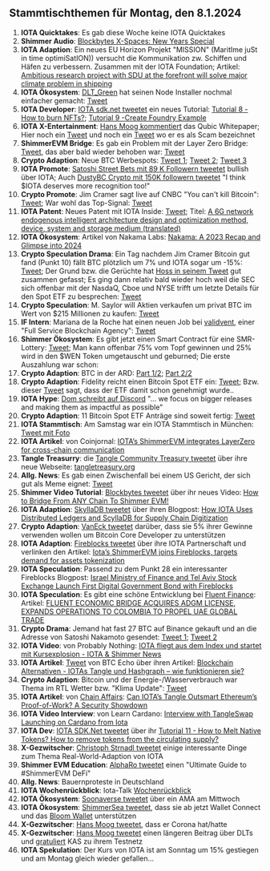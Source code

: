 ## Stammtischthemen für Montag, den 8.1.2024

1. **IOTA Quicktakes**: Es gab diese Woche keine IOTA Quicktakes
2. **Shimmer Audio**: [Blockbytes X-Spaces: New Years Special](https://x.com/blockbytescom/status/1740848893649359219?s=20)
3. **IOTA Adaption**: Ein neues EU Horizon Projekt "MISSION" (MaritIme juSt in time optimiSatION)) versucht die Kommunikation zw. Schiffen und Häfen zu verbessern. Zusammen mit der IOTA Foundation; Artikel: [Ambitious research project with SDU at the forefront will solve major climate problem in shipping](https://via.ritzau.dk/pressemeddelelse/13765753/ambitiost-forskningsprojekt-med-sdu-i-spidsen-skal-lose-stort-klimaproblem-inden-for-skibsfart?publisherId=12056383&lang=da) 
4. **IOTA Ökosystem**: [DLT_Green](https://twitter.com/dlt_green) hat seinen Node Installer nochmal einfacher gemacht: [Tweet](https://x.com/dlt_green/status/1741868519799533776?s=20)
5. **IOTA Developer**: [IOTA sdk.net tweetet](https://x.com/iotawalletnet/status/1741855535547519231?s=20) ein neues Tutorial: [Tutorial 8 - How to burn NFTs?](https://github.com/IOTA-NET/IotaSDK.NET/blob/main/IotaSDK.NET.Main/Examples/Nfts/Burn%20an%20NFT/README.md); [Tutorial 9 -Create Foundry Example](https://github.com/IOTA-NET/IotaSDK.NET/blob/main/IotaSDK.NET.Main/Examples/Native%20Tokens/Creating%20a%20Foundry/README.md)
6. **IOTA X-Entertainment**: [Hans Moog kommentiert](https://x.com/hus_qy/status/1741938394744213521?s=20) das Qubic Whitepaper; Hier noch ein [Tweet](https://x.com/hus_qy/status/1742006732350538226?s=20) und noch ein [Tweet](https://x.com/hus_qy/status/1742160714939150355?s=20) wo er es als Scam bezeichnet
7. **ShimmerEVM Bridge**: Es gab ein Problem mit der Layer Zero Bridge: [Tweet](https://x.com/shimmerbridge/status/1742094531741569258?s=20), das aber bald wieder behoben war: [Tweet](https://x.com/shimmerbridge/status/1742199726735290516?s=20)
8. **Crypto Adaption**: Neue BTC Werbespots: [Tweet 1](https://x.com/bitcoinbote/status/1742195636986958184?s=20); [Tweet 2](https://x.com/Bitcoin_Teddy/status/1742145006226350279?s=20); [Tweet 3](https://x.com/WatcherGuru/status/1743289326522278274?s=20)
9. **IOTA Promote**: [Satoshi Street Bets mit 89 K Followern tweetet](https://x.com/SatoshiStBets/status/1742275648410783789?s=20) bullish über IOTA; Auch [DustyBC Crypto mit 150K followern tweetet](https://x.com/TheDustyBC/status/1742050083028226370?s=20) "I think $IOTA deserves more recognition too!"
10. **Crypto Promote**: Jim Cramer sagt live auf CNBC "You can't kill Bitcoin": [Tweet](https://x.com/BitcoinNewsCom/status/1742200757976261068?s=20); War wohl das Top-Signal: [Tweet](https://x.com/QuintenFrancois/status/1742518617244041687?s=20)
11. **IOTA Patent**: Neues Patent mit IOTA Inside: [Tweet](https://x.com/muandelo/status/1742135022507712930?s=20); Titel: [A 6G network endogenous intelligent architecture design and optimization method, device, system and storage medium (translated)](https://worldwide.espacenet.com/patent/search/family/088929427/publication/CN117176593A?q=pn%3DCN117176593A)
12. **IOTA Ökosystem**: Artikel von Nakama Labs: [Nakama: A 2023 Recap and Glimpse into 2024](https://iota-news.com/nakama-a-2023-recap-and-glimpse-into-2024/)
13. **Crypto Speculation Drama**: Ein Tag nachdem Jim Cramer Bitcoin gut fand (Punkt 10) fällt BTC plötzlich um 7% und IOTA sogar um -15%: [Tweet](https://x.com/_tector/status/1742546960442171708?s=20); Der Grund bzw. die Gerüchte hat [Hoss in seinem Tweet](https://x.com/hoss_crypto/status/1742538426505724042?s=20) gut zusammen gefasst; Es ging dann relativ bald wieder hoch weil die SEC sich offenbar mit der NasdaQ, Cboe und NYSE trifft um letzte Details für den Spot ETF zu besprechen: [Tweet](https://x.com/BTC_Archive/status/1742583804647157855?s=20)
14. **Crypto Speculation**: M. Saylor will Aktien verkaufen um privat BTC im Wert von $215 Millionen zu kaufen: [Tweet](https://x.com/Bitcoin_meeting/status/1742430448582643869?s=20)
15. **IF Intern**: Mariana de la Roche hat einen neuen Job bei [validvent](https://twitter.com/validvent), einer "Full Service Blockchain Agency": [Tweet](https://x.com/Marianadlrw/status/1742454475250360772?s=20)
16. **Shimmer Ökosystem**: Es gibt jetzt einen Smart Contract für eine SMR-Lottery: [Tweet](https://x.com/cryptoJ_25/status/1741103825304396182?s=20); Man kann offenbar 75% vom Topf gewinnen und 25% wird in den $WEN Token umgetauscht und geburned; Die erste Auszahlung war schon: 
17. **Crypto Adaption**: BTC in der ARD: [Part 1/2](https://x.com/BitcoinDACH/status/1742556251928588499?s=20); [Part 2/2](https://x.com/BitcoinDACH/status/1742556308119621993?s=20)
18. **Crypto Adaption**: Fidelity reicht einen Bitcoin Spot ETF ein: [Tweet](https://www.sec.gov/Archives/edgar/data/1852317/000119312524001377/d582196d8a12b.htm); Bzw. dieser [Tweet](https://x.com/martypartymusic/status/1742639031152976274?s=20) sagt, dass der ETF damit schon genehmigt wurde..
19. **IOTA Hype**: [Dom schreibt auf Discord](https://x.com/ShimmerPulse/status/1743881128170475680?s=20) "... we focus on bigger releases and making them as impactful as possible"
20. **Crypto Adaption**: 11 Bitcoin Spot ETF Anträge sind soweit fertig: [Tweet](https://x.com/FurkanCCTV/status/1743411566832206182?s=20)
21. **IOTA Stammtisch**: Am Samstag war ein IOTA Stammtisch in München: [Tweet mit Foto](https://x.com/IotaMunchen/status/1743769825137074311?s=20)
22. **IOTA Artikel**: von Coinjornal: [IOTA’s ShimmerEVM integrates LayerZero for cross-chain communication](https://coinjournal.net/news/iotas-shimmerevm-integrates-layerzero-for-cross-chain-communication/)
23. **Tangle Treasurry**: die [Tangle Community Treasury tweetet](https://x.com/TangleTreasury/status/1742683168560599273?s=20) über ihre neue Webseite: [tangletreasury.org](https://www.tangletreasury.org/)
24. **Allg. News**: Es gab einen Zwischenfall bei einem US Gericht, der sich gut als Meme eignet: [Tweet](https://x.com/JSeyff/status/1742695896133874098?s=20)
25. **Shimmer Video Tutorial**: [Blockbytes tweetet](https://x.com/blockbytescom/status/1742993021312917605?s=20) über ihr neues Video: [How to Bridge From ANY Chain To Shimmer EVM!](https://www.youtube.com/watch?v=L1OPgoAIejs)
26. **IOTA Adaption**: [SkyllaDB tweetet](https://x.com/ScyllaDB/status/1743043417356083596?s=20) über ihren Blogpost: [How IOTA Uses Distributed Ledgers and ScyllaDB for Supply Chain Digitization](https://www.scylladb.com/2023/02/09/how-iota-uses-distributed-ledgers-and-scylladb-for-supply-chain-digitization/)
27. **Crypto Adaption**: [VanEck tweetet](https://x.com/vaneck_us/status/1743300722928619779?s=20) darüber, dass sie 5% ihrer Gewinne verwenden wollen um Bitcoin Core Developer zu unterstützen
28. **IOTA Adaption**: [Fireblocks tweetet](https://x.com/FireblocksHQ/status/1743370945232871609?s=20) über ihre IOTA Partnerschaft und verlinken den Artikel: [Iota’s ShimmerEVM joins Fireblocks, targets demand for assets tokenization](https://cointelegraph.com/news/iota-shimmerevm-fireblocks-demand-for-assets-tokenization)
29. **IOTA Speculation**: Passend zu dem Punkt 28 ein interessanter Fireblocks Blogpost: [Israel Ministry of Finance and Tel Aviv Stock Exchange Launch First Digital Government Bond with Fireblocks](https://www.fireblocks.com/blog/israel-ministry-of-finance-and-tel-aviv-stock-exchange-launch-first-digital-government-bond-with-fireblocks/)
30. **IOTA Speculation**: Es gibt eine schöne Entwicklung bei [Fluent Finance](https://twitter.com/Fluentinfra): Artikel: [FLUENT ECONOMIC BRIDGE ACQUIRES ADGM LICENSE, EXPANDS OPERATIONS TO COLOMBIA TO PROPEL UAE GLOBAL TRADE](https://www.thenationaltimes.au/Economy/234822-fluent-economic-bridge-acquires-adgm-license-expands-operations-to-colombia-to-propel-uae-global-trade.html)
31. **Crypto Drama**: Jemand hat fast 27 BTC auf Binance gekauft und an die Adresse von Satoshi Nakamoto gesendet: [Tweet 1](https://x.com/DegenerateNews/status/1743394290925981802?s=20); [Tweet 2](https://x.com/jconorgrogan/status/1743445047033409598?s=20)
32. **IOTA Video**: von Probably Nothing: [IOTA fliegt aus dem Index und startet mit Kursexplosion - IOTA & Shimmer News](https://www.youtube.com/watch?v=N6FXRGFk1uc)
33. **IOTA Artikel**: [Tweet](https://x.com/btcecho/status/1743877627172008061?s=20) von BTC Echo über ihren Artikel: [Blockchain Alternativen - IOTAs Tangle und Hashgraph – wie funktionieren sie?](https://www.btc-echo.de/news/iotas-tangle-und-hashgraph-wie-funktionieren-sie-rp2-168238/)
34. **Crypto Adaption**: Bitcoin und der Energie-/Wasserverbrauch war Thema im RTL Wetter bzw. "Klima Update": [Tweet](https://x.com/BitcoinDACH/status/1743722374376149317?s=20)
35. **IOTA Artikel**: von [Chain Affairs](https://chainaffairs.com/can-iotas-tangle-outsmart-ethereums-proof-of-work-a-security-showdown/): [Can IOTA’s Tangle Outsmart Ethereum’s Proof-of-Work? A Security Showdown](https://chainaffairs.com/can-iotas-tangle-outsmart-ethereums-proof-of-work-a-security-showdown/)
36. **IOTA Video Interview**: von Learn Cardano: [Interview with TangleSwap Launching on Cardano from Iota](https://www.youtube.com/watch?v=liZrkTh53Kc)
37. **IOTA Dev**: [IOTA SDK.Net tweetet](https://x.com/iotawalletnet/status/1743952970524524876?s=20) über ihr [Tutorial 11 - How to Melt Native Tokens?  How to remove tokens from the circulating supply?](https://github.com/IOTA-NET/IotaSDK.NET)
38. **X-Gezwitscher**: [Christoph Strnadl tweetet](https://x.com/archimate/status/1743619588598677669?s=20) einige interessante Dinge zum Thema Real-World-Adaption von IOTA
39. **Shimmer EVM Education**: [AlphaRo tweetet](https://x.com/0xAlphaRho/status/1743290774475747544?s=20) einen "Ultimate Guide to #ShimmerEVM DeFi"
40. **Allg. News**: Bauernproteste in Deutschland
41. **IOTA Wochenrückblick**: Iota-Talk [Wochenrückblick](https://www.iota-talk.com/index.php?article/356-wochenr%C3%BCckblick-vom-1-bis-6-januar-2024/)
42. **IOTA Ökosystem**: [Soonaverse tweetet](https://x.com/soon_labs/status/1744230910982250783?s=20) über ein AMA am Mittwoch
43. **IOTA Ökosystem**: [ShimmerSea tweetet](https://x.com/ShimmerSeaDEX/status/1744267699612737789?s=20), dass sie ab jetzt Wallet Connect und das [Bloom Wallet](https://twitter.com/bloomwalletio) unterstützen
44. **X-Gezwitscher**: [Hans Moog tweetet](https://x.com/hus_qy/status/1743796055404130672?s=20), dass er Corona hat/hatte
45. **X-Gezwitscher**: [Hans Moog tweetet](https://x.com/hus_qy/status/1744150433826787548?s=20) einen längeren Beitrag über DLTs und [gratuliert](https://x.com/hus_qy/status/1744153195226787906?s=20) KAS zu ihrem Testnetz
46. **IOTA Spekulation**: Der Kurs von IOTA ist am Sonntag um 15% gestiegen und am Montag gleich wieder gefallen...
